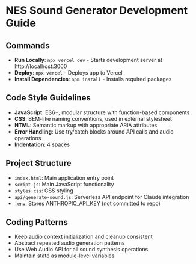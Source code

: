 # NES Sound Generator Development Guide

## Commands
- **Run Locally**: `npx vercel dev` - Starts development server at http://localhost:3000
- **Deploy**: `npx vercel` - Deploys app to Vercel
- **Install Dependencies**: `npm install` - Installs required packages

## Code Style Guidelines
- **JavaScript**: ES6+, modular structure with function-based components
- **CSS**: BEM-like naming conventions, used in external stylesheet
- **HTML**: Semantic markup with appropriate ARIA attributes
- **Error Handling**: Use try/catch blocks around API calls and audio operations
- **Indentation**: 4 spaces

## Project Structure
- `index.html`: Main application entry point
- `script.js`: Main JavaScript functionality
- `styles.css`: CSS styling
- `api/generate-sound.js`: Serverless API endpoint for Claude integration
- `.env`: Stores ANTHROPIC_API_KEY (not committed to repo)

## Coding Patterns
- Keep audio context initialization and cleanup consistent
- Abstract repeated audio generation patterns
- Use Web Audio API for all sound synthesis operations
- Maintain state as module-level variables